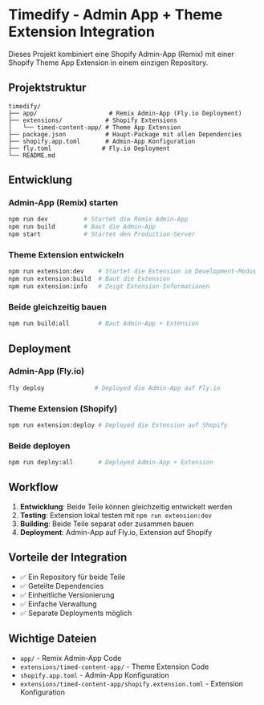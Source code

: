 # Timedify - Admin App + Theme Extension Integration

Dieses Projekt kombiniert eine Shopify Admin-App (Remix) mit einer Shopify Theme App Extension in einem einzigen Repository.

## Projektstruktur

```
timedify/
├── app/                    # Remix Admin-App (Fly.io Deployment)
├── extensions/            # Shopify Extensions
│   └── timed-content-app/ # Theme App Extension
├── package.json           # Haupt-Package mit allen Dependencies
├── shopify.app.toml       # Admin-App Konfiguration
├── fly.toml              # Fly.io Deployment
└── README.md
```

## Entwicklung

### Admin-App (Remix) starten
```bash
npm run dev          # Startet die Remix Admin-App
npm run build        # Baut die Admin-App
npm start            # Startet den Production-Server
```

### Theme Extension entwickeln
```bash
npm run extension:dev    # Startet die Extension im Development-Modus
npm run extension:build  # Baut die Extension
npm run extension:info   # Zeigt Extension-Informationen
```

### Beide gleichzeitig bauen
```bash
npm run build:all        # Baut Admin-App + Extension
```

## Deployment

### Admin-App (Fly.io)
```bash
fly deploy              # Deployed die Admin-App auf Fly.io
```

### Theme Extension (Shopify)
```bash
npm run extension:deploy # Deployed die Extension auf Shopify
```

### Beide deployen
```bash
npm run deploy:all       # Deployed Admin-App + Extension
```

## Workflow

1. **Entwicklung**: Beide Teile können gleichzeitig entwickelt werden
2. **Testing**: Extension lokal testen mit `npm run extension:dev`
3. **Building**: Beide Teile separat oder zusammen bauen
4. **Deployment**: Admin-App auf Fly.io, Extension auf Shopify

## Vorteile der Integration

- ✅ Ein Repository für beide Teile
- ✅ Geteilte Dependencies
- ✅ Einheitliche Versionierung
- ✅ Einfache Verwaltung
- ✅ Separate Deployments möglich

## Wichtige Dateien

- `app/` - Remix Admin-App Code
- `extensions/timed-content-app/` - Theme Extension Code
- `shopify.app.toml` - Admin-App Konfiguration
- `extensions/timed-content-app/shopify.extension.toml` - Extension Konfiguration
